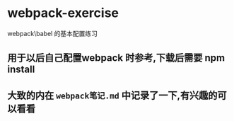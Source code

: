 # webpack-exercise
webpack\babel 的基本配置练习

## 用于以后自己配置webpack 时参考,下载后需要 npm install  

## 大致的内在 ` webpack笔记.md ` 中记录了一下,有兴趣的可以看看
